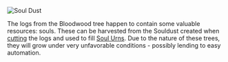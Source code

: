 ![Soul Dust](item:betterwithmods:material@23) 

The logs from the Bloodwood tree happen to contain some valuable resources: souls. These can be harvested from the Souldust created when [cutting](../blocks/saw.md) the logs and used to fill [Soul Urns](../blocks/soul_urn.md).
Due to the nature of these trees, they will grow under very unfavorable conditions - possibly lending to easy automation.